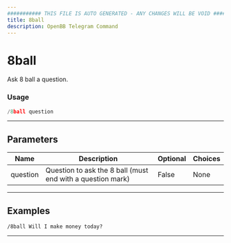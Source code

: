 ```yaml
---
########### THIS FILE IS AUTO GENERATED - ANY CHANGES WILL BE VOID ###########
title: 8ball
description: OpenBB Telegram Command
---
```


# 8ball

Ask 8 ball a question.

### Usage

```python wordwrap
/8ball question
```

---

## Parameters

| Name | Description | Optional | Choices |
| ---- | ----------- | -------- | ------- |
| question | Question to ask the 8 ball (must end with a question mark) | False | None |


---

## Examples

```
/8ball Will I make money today?
```

---
